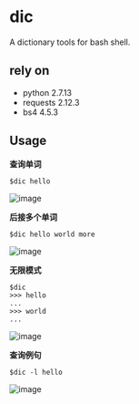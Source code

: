 # dic
A dictionary tools for bash shell.

## rely on
- python 2.7.13
- requests 2.12.3
- bs4 4.5.3

## Usage

**查询单词**

`$dic hello`

![image](https://github.com/awakeam/dic/tree/master/images/show1.png')

**后接多个单词**

`$dic hello world more`

![image](https://github.com/awakeam/dic/tree/master/images/show2.png')

**无限模式**

```
$dic
>>> hello
...
>>> world
...
```

![image](https://github.com/awakeam/dic/tree/master/images/show3.png')

**查询例句**

`$dic -l hello`

![image](https://github.com/awakeam/dic/tree/master/images/show4.png')
